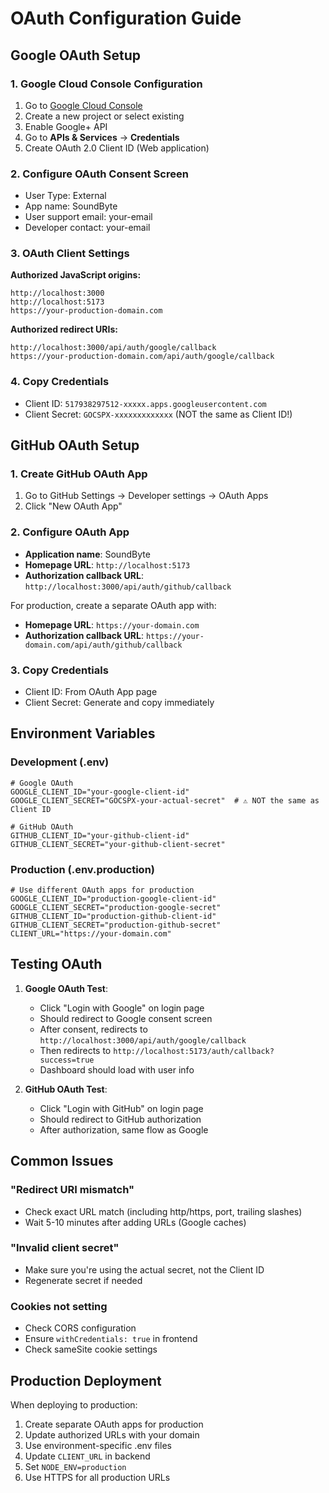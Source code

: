 # OAuth Configuration Guide

## Google OAuth Setup

### 1. Google Cloud Console Configuration
1. Go to [Google Cloud Console](https://console.cloud.google.com/)
2. Create a new project or select existing
3. Enable Google+ API
4. Go to **APIs & Services** → **Credentials**
5. Create OAuth 2.0 Client ID (Web application)

### 2. Configure OAuth Consent Screen
- User Type: External
- App name: SoundByte
- User support email: your-email
- Developer contact: your-email

### 3. OAuth Client Settings

**Authorized JavaScript origins:**
```
http://localhost:3000
http://localhost:5173
https://your-production-domain.com
```

**Authorized redirect URIs:**
```
http://localhost:3000/api/auth/google/callback
https://your-production-domain.com/api/auth/google/callback
```

### 4. Copy Credentials
- Client ID: `517938297512-xxxxx.apps.googleusercontent.com`
- Client Secret: `GOCSPX-xxxxxxxxxxxxx` (NOT the same as Client ID!)

## GitHub OAuth Setup

### 1. Create GitHub OAuth App
1. Go to GitHub Settings → Developer settings → OAuth Apps
2. Click "New OAuth App"

### 2. Configure OAuth App
- **Application name**: SoundByte
- **Homepage URL**: `http://localhost:5173`
- **Authorization callback URL**: `http://localhost:3000/api/auth/github/callback`

For production, create a separate OAuth app with:
- **Homepage URL**: `https://your-domain.com`
- **Authorization callback URL**: `https://your-domain.com/api/auth/github/callback`

### 3. Copy Credentials
- Client ID: From OAuth App page
- Client Secret: Generate and copy immediately

## Environment Variables

### Development (.env)
```env
# Google OAuth
GOOGLE_CLIENT_ID="your-google-client-id"
GOOGLE_CLIENT_SECRET="GOCSPX-your-actual-secret"  # ⚠️ NOT the same as Client ID

# GitHub OAuth
GITHUB_CLIENT_ID="your-github-client-id"
GITHUB_CLIENT_SECRET="your-github-client-secret"
```

### Production (.env.production)
```env
# Use different OAuth apps for production
GOOGLE_CLIENT_ID="production-google-client-id"
GOOGLE_CLIENT_SECRET="production-google-secret"
GITHUB_CLIENT_ID="production-github-client-id"
GITHUB_CLIENT_SECRET="production-github-secret"
CLIENT_URL="https://your-domain.com"
```

## Testing OAuth

1. **Google OAuth Test**:
   - Click "Login with Google" on login page
   - Should redirect to Google consent screen
   - After consent, redirects to `http://localhost:3000/api/auth/google/callback`
   - Then redirects to `http://localhost:5173/auth/callback?success=true`
   - Dashboard should load with user info

2. **GitHub OAuth Test**:
   - Click "Login with GitHub" on login page
   - Should redirect to GitHub authorization
   - After authorization, same flow as Google

## Common Issues

### "Redirect URI mismatch"
- Check exact URL match (including http/https, port, trailing slashes)
- Wait 5-10 minutes after adding URLs (Google caches)

### "Invalid client secret"
- Make sure you're using the actual secret, not the Client ID
- Regenerate secret if needed

### Cookies not setting
- Check CORS configuration
- Ensure `withCredentials: true` in frontend
- Check sameSite cookie settings

## Production Deployment

When deploying to production:
1. Create separate OAuth apps for production
2. Update authorized URLs with your domain
3. Use environment-specific .env files
4. Update `CLIENT_URL` in backend
5. Set `NODE_ENV=production`
6. Use HTTPS for all production URLs